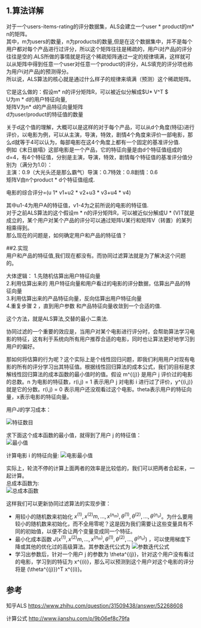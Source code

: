 ## 1.算法详解

对于一个users-items-rating的评分数据集，ALS会建立一个user * product的m* n的矩阵。  
其中，m为users的数量，n为products的数量,但是在这个数据集中，并不是每个用户都对每个产品进行过评分，所以这个矩阵往往是稀疏的，用户i对产品j的评分往往是空的.ALS所做的事情就是将这个稀疏矩阵通过一定的规律填满，这样就可以从矩阵中得到任意一个user对任意一个product的评分，ALS填充的评分项也称为用户i对产品j的预测得分。  
所以说，ALS算法的核心就是通过什么样子的规律来填满（预测）这个稀疏矩阵。  

它是这么做的：假设m* n的评分矩阵R，可以被近似分解成$U* V^T $  
U为m * d的用户特征向量,  
矩阵V为n* d的产品特征向量矩阵  
d为user/product的特征值的数量 

关于d这个值的理解，大概可以是这样的对于每个产品，可以从d个角度(特征)进行评价，以电影为例，可以从主演，导演，特效，剧情4个角度来评价一部电影，那么d就等于4可以认为，每部电影在这4个角度上都有一个固定的基准评分值.  
例如《末日崩塌》这部电影是一个产品，它的特征向量是由d个特征值组成的d=4，有4个特征值，分别是主演，导演，特效，剧情每个特征值的基准评分值分别为（满分为1.0）：  
主演：0.9（大光头还是那么霸气）导演：0.7特效：0.8剧情：0.6  
矩阵V由n个product * d个特征值组成.  
 
电影的综合评分=(u 1* v1+u2 * v2+u3 * v3+u4 * v4)    

其中u1-4为用户A的特征值，v1-4为之前所说的电影的特征值.  
对于之前ALS算法的这个假设m * n的评分矩阵R，可以被近似分解成U * (V)T就是成立的，某个用户对某个产品的评分可以通过矩阵U某行和矩阵V（转置）的某列相乘得到。  
那么现在的问题是，如何确定用户和产品的特征值？  

##2.实现  
用户和产品的特征值,我们现在都没有。而协同过滤算法就是为了解决这个问题的。  

大体逻辑： 
1.先随机估算出用户特征向量  
2.利用估算出来的 用户特征向量和用户看过的电影的评分数据，估算出产品的特征向量  
3.利用估算出来的产品特征向量，反向估算出用户特征向量  
4.重复步骤 2 ，直到用户参数 和产品特征向量收敛到一个合适的值.  

这个方法，就是ALS算法,交替的最小二乘法.

协同过滤的一个重要的效应是，当用户对某个电影进行评分时，会帮助算法学习电影的特征，这有利于系统向所有用户推荐合适的电影，同时也让算法更好地学习到用户的偏好。 

那如何将估算的行为呢？这个实际上是个线性回归问题，即我们利用用户对现有电影的所有的评分学习出其特征值。根据线性回归算法的成本公式，我们的目标是求解线性回归算法的成本函数的最小值时的值。假设 m^{(j)} 是用户 j 评价过的电影的总数。n 为电影的特征数，r(i,j) = 1 表示用户 j 对电影 i 进行过了评价，y^{(i,j)} 就是它的分数。r(i,j) = 0 表示用户还没观看过这个电影。theta表示用户的特征向量，x表示电影的特征向量。

用户J的学习成本：  

![特征数目](http://upload-images.jianshu.io/upload_images/184896-bdb081e0e853a8dc.png?imageMogr2/auto-orient/strip%7CimageView2/2/w/1240)

求下面这个成本函数的最小值，就得到了用户 j 的特征值：  
![最小值](http://upload-images.jianshu.io/upload_images/184896-91b84698a9e89719.png?imageMogr2/auto-orient/strip%7CimageView2/2/w/1240)

计算电影 i 的特征向量:
![电影最小值](http://upload-images.jianshu.io/upload_images/184896-6ee340b1f8b9e18f.png?imageMogr2/auto-orient/strip%7CimageView2/2/w/1240)

实际上，轮流不停的计算上面两者的效率是比较低的，我们可以把两者合起来，一起计算。  
总成本函数为:  
![总成本函数](http://upload-images.jianshu.io/upload_images/184896-7b88adcbc370eb36.png?imageMogr2/auto-orient/strip%7CimageView2/2/w/1240)

这样我们可以更新协同过滤算法的实现步骤：  

* 用较小的随机数来初始化 $x^{(1)}, x^{(2)}m, ... ,x^{(n_m)}, \theta^{(1)}, \theta^{(2)}, ... , \theta^{(n_u)}$。为什么要用较小的随机数来初始化，而不全用零呢？这是因为我们需要让这些变量具有不同的初始值，以便不会让两个变量变成同一个特征。
* 最小化成本函数 $J(x^{(1)}, x^{(2)}m, ... ,x^{(n_m)}, \theta^{(1)}, \theta^{(2)}, ... , \theta^{(n_u)})$ ，可以使用梯度下降或其他的优化过的高级算法。其参数迭代公式为
![参数迭代公式](http://upload-images.jianshu.io/upload_images/184896-2c440a8438ed8631.png?imageMogr2/auto-orient/strip%7CimageView2/2/w/1240)
* 学习出参数后，针对一个用户 j 的参数为 \theta^{(j)}，针对这个用户没有看过的电影，学习到的特征为 x^{(i)}，那么可以预测到这个用户对这个电影的评分将是 (\theta^{(j)})^T x^{(i)}。


## 参考
知乎ALS <https://www.zhihu.com/question/31509438/answer/52268608>

计算公式 <http://www.jianshu.com/p/9b06ef8c79fa>

